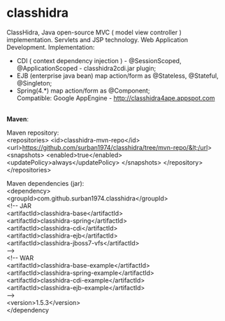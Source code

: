 classhidra
=======

ClassHidra, Java open-source MVC ( model view controller ) implementation.
Servlets and JSP technology.
Web Application Development.
Implementation:
- CDI ( context dependency injection ) - @SessionScoped, @ApplicationScoped - classhidra2cdi.jar plugin;
- EJB (enterprise java bean) map action/form as @Stateless, @Stateful, @Singleton;
- Spring(4.*) map action/form as @Component;  
Compatible:
Google AppEngine - http://classhidra4ape.appspot.com 
<br>
<b>Maven</b>:<br>

Maven repository:<br>
&lt;repositories&gt;
&lt;id&gt;classhidra-mvn-repo&lt;/id&gt;
&lt;url&gt;https://github.com/surban1974/classhidra/tree/mvn-repo/&lt;/url&gt;
&lt;snapshots&gt;
&lt;enabled&gt;true&lt;/enabled&gt;
&lt;updatePolicy&gt;always&lt;/updatePolicy&gt;
&lt;/snapshots&gt;
&lt;/repository&gt;
&lt;/repositories&gt;

Maven dependencies (jar):<br>
&lt;dependency&gt;<br>
&lt;groupId&gt;com.github.surban1974.classhidra&lt;/groupId&gt;<br>
&lt;!-- JAR<br>
&lt;artifactId&gt;classhidra-base&lt;/artifactId&gt;<br>
&lt;artifactId&gt;classhidra-spring&lt;/artifactId&gt;<br>
&lt;artifactId&gt;classhidra-cdi&lt;/artifactId&gt;<br>
&lt;artifactId&gt;classhidra-ejb&lt;/artifactId&gt;<br>
&lt;artifactId&gt;classhidra-jboss7-vfs&lt;/artifactId&gt;<br>
--&gt;<br>
&lt;!-- WAR<br>
&lt;artifactId&gt;classhidra-base-example&lt;/artifactId&gt;<br>
&lt;artifactId&gt;classhidra-spring-example&lt;/artifactId&gt;<br>
&lt;artifactId&gt;classhidra-cdi-example&lt;/artifactId&gt;<br>
&lt;artifactId&gt;classhidra-ejb-example&lt;/artifactId&gt;<br>
--&gt;<br>
&lt;version&gt;1.5.3&lt;/version&gt;<br>
&lt;/dependency<br>
